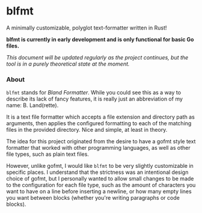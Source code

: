 # blfmt

A minimally customizable, polyglot text-formatter written in Rust!

**blfmt is currently in early development and is only functional for basic Go files.**

*This document will be updated regularly as the project continues, but the tool is in a purely theoretical state at the moment.*

### About

`blfmt` stands for *Bland Formatter*. While you could see this as a way to describe its lack of fancy features, it is really just an abbreviation of my name: B. Land(rette).

It is a text file formatter which accepts a file extension and directory path as arguments, then applies the configured formatting to each of the matching files in the provided directory. Nice and simple, at least in theory. 

The idea for this project originated from the desire to have a gofmt style text formatter that worked with other programming languages, as well as other file types, such as plain text files. 

However, unlike gofmt, I would like `blfmt` to be very slightly customizable in specific places. I understand that the strictness was an intentional design choice of gofmt, but I personally wanted to allow small changes to be made to the configuration for each file type, such as the amount of characters you want to have on a line before inserting a newline, or how many empty lines you want between blocks (whether you're writing paragraphs or code blocks).
